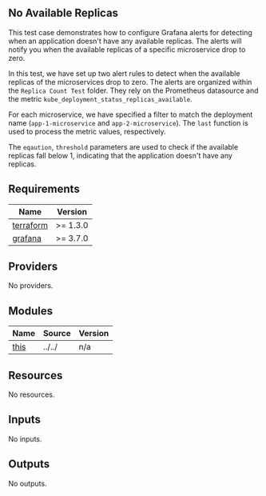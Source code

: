 ## No Available Replicas
This test case demonstrates how to configure Grafana alerts for detecting when an application doesn't have any available replicas. The alerts will notify you when the available replicas of a specific microservice drop to zero.

In this test, we have set up two alert rules to detect when the available replicas of the microservices drop to zero. The alerts are organized within the `Replica Count Test` folder. They rely on the Prometheus datasource and the metric `kube_deployment_status_replicas_available`.

For each microservice, we have specified a filter to match the deployment name (`app-1-microservice` and `app-2-microservice`). The `last` function is used to process the metric values, respectively.

The `eqaution`, `threshold` parameters are used to check if the available replicas fall below 1, indicating that the application doesn't have any replicas.
<!-- BEGINNING OF PRE-COMMIT-TERRAFORM DOCS HOOK -->
## Requirements

| Name | Version |
|------|---------|
| <a name="requirement_terraform"></a> [terraform](#requirement\_terraform) | >= 1.3.0 |
| <a name="requirement_grafana"></a> [grafana](#requirement\_grafana) | >= 3.7.0 |

## Providers

No providers.

## Modules

| Name | Source | Version |
|------|--------|---------|
| <a name="module_this"></a> [this](#module\_this) | ../../ | n/a |

## Resources

No resources.

## Inputs

No inputs.

## Outputs

No outputs.
<!-- END OF PRE-COMMIT-TERRAFORM DOCS HOOK -->
